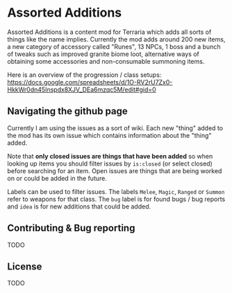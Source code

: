 # Assorted Additions

Assorted Additions is a content mod for Terraria which adds all sorts of things like the name implies. Currently the mod adds around 200 new items, a new category of accessory called "Runes", 13 NPCs, 1 boss and a bunch of tweaks such as improved granite biome loot, alternative ways of obtaining some accessories and non-consumable summoning items.  

Here is an overview of the progression / class setups: 
https://docs.google.com/spreadsheets/d/1O-RV2rU7Zx0-HkkWr0dn45Inspdx8XJV_DEa6mzqc5M/edit#gid=0

## Navigating the github page

Currently I am using the issues as a sort of wiki. Each new "thing" added to the mod has its own issue which contains information about the "thing" added. 

Note that **only closed issues are things that have been added** so when looking up items you should filter issues by ```is:closed``` (or select closed) before searching for an item. Open issues are things that are being worked on or could be added in the future. 

Labels can be used to filter issues. The labels ```Melee```, ```Magic```, ```Ranged``` or ```Summon``` refer to weapons for that class. The ```bug``` label is for found bugs / bug reports and ```idea``` is for new additions that could be added.

## Contributing & Bug reporting

TODO

## License

TODO
